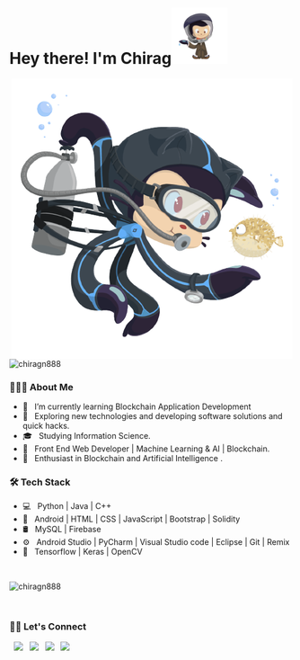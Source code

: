 # Hey there! I'm Chirag<img src="https://github.com/chiragn888/chiragn888/blob/main/assets/mcefeeline-removebg-preview.png" width="100px" height="100px">
<img align="right"  src="https://github.com/chiragn888/chiragn888/blob/main/assets/Screenshot_2022-07-16_at_9.10.37_PM-removebg-preview.png" width="500"/>
<p align="left"> <img src="https://komarev.com/ghpvc/?username=chiragn888&label=Profile%20views&color=0e75b6&style=flat" alt="chiragn888" /> </p>

<h3> 👨🏻‍💻 About Me </h3>

- 🔭 &nbsp; I’m currently learning Blockchain Application Development
- 🤔 &nbsp; Exploring new technologies and developing software solutions and quick hacks.
- 🎓 &nbsp; Studying Information Science.
- 💼 &nbsp; Front End Web Developer | Machine Learning & AI | Blockchain.
- 🌱 &nbsp; Enthusiast in Blockchain and Artificial Intelligence .
 

<h3>🛠 Tech Stack</h3>

- 💻 &nbsp; Python | Java | C++  
- 👾 &nbsp; Android | HTML | CSS | JavaScript | Bootstrap | Solidity
- 🛢 &nbsp; MySQL | Firebase 
- ⚙️ &nbsp; Android Studio | PyCharm | Visual Studio code | Eclipse | Git | Remix
- 🚀 &nbsp; Tensorflow | Keras | OpenCV 

<br>
<p><img  src="https://github-readme-stats.vercel.app/api/top-langs?username=chiragn888&show_icons=true&locale=en&layout=compact" alt="chiragn888" /></p>
<br>


<h3> 🤝🏻 Let's Connect </h3>
<p align="left">
&nbsp; <a href="https://twitter.com/ChiragN12120003" target="_blank" rel="noopener noreferrer"><img src="https://img.icons8.com/plasticine/100/000000/twitter.png" width="50" /></a>  
&nbsp; <a href="https://www.instagram.com/_chirag_n/" target="_blank" rel="noopener noreferrer"><img src="https://img.icons8.com/plasticine/100/000000/instagram-new.png" width="50" /></a>  
&nbsp; <a href="https://www.linkedin.com/in/chirag-n-a231071bb/" target="_blank" rel="noopener noreferrer"><img src="https://img.icons8.com/plasticine/100/000000/linkedin.png" width="50" /></a>
&nbsp; <a href="mailto:chiragn888@gmail.com" target="_blank" rel="noopener noreferrer"><img src="https://img.icons8.com/plasticine/100/000000/gmail.png"  width="50" /></a>
</p>




